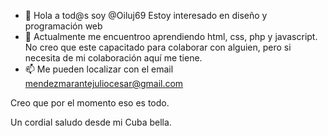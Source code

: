 - 👋 Hola a tod@s soy @Oiluj69
Estoy interesado en diseño y programación web
- 🌱 Actualmente me encuentroo aprendiendo html, css, php y javascript. 
No creo que este capacitado para colaborar con alguien, pero si necesita de mi colaboración aquí me tiene.
- 📫 Me pueden localizar con el email mendezmarantejuliocesar@gmail.com 

Creo que por el momento eso es todo.

Un cordial saludo desde mi Cuba bella.

<!---
Oiluj69/Oiluj69 is a ✨ special ✨ repository because its `README.md` (this file) appears on your GitHub profile.
You can click the Preview link to take a look at your changes.
--->
